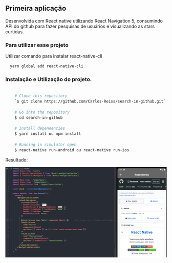 ## **Primeira aplicação**
  Desenvolvida com React native utilizando React Navigation 5, consumindo API do github para fazer
  pesquisas de usuários e visualizando as stars curtidas.
  
### Para utilizar esse projeto 
  Utilizar comando para instalar react-native-cli
  ```bash
    yarn global add react-native-cli
  ```

### Instalação e Utilização do projeto.

```bash

    # Clone this repository
    `$ git clone https://github.com/Carlos-Reiss/search-in-github.git`

    # Go into the repository
    $ cd search-in-github

    # Install dependencies
    $ yarn install ou npm install

    # Running in simulator open
    $ react-native run-android ou react-native run-ios

```

Resultado:

![WebView](src/assets/imageDemo.png)
